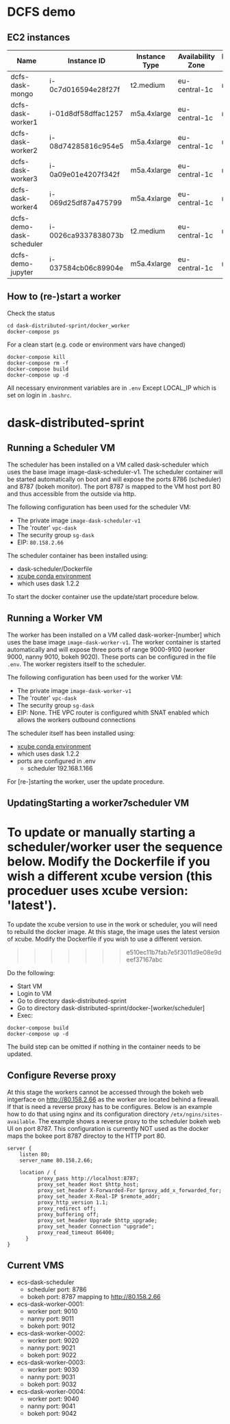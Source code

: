 # DCFS demo

## EC2 instances

| Name                     | Instance ID         | Instance Type | Availability Zone | Instance State | Status Checks     | Alarm Status | Public DNS (IPv4)                                    | IPv4 Public IP |
|--------------------------|---------------------|---------------|-------------------|----------------|-------------------|--------------|------------------------------------------------------|----------------|
| dcfs-dask-mongo          | i-0c7d016594e28f27f | t2.medium     | eu-central-1c     | running        | 2/2 checks passed | None         | ec2-3-120-53-215.eu-central-1.compute.amazonaws.com  | 3.120.53.215   |
| dcfs-dask-worker1        | i-01d8df58dffac1257 | m5a.4xlarge   | eu-central-1c     | running        | 2/2 checks passed | None         | ec2-3-122-99-186.eu-central-1.compute.amazonaws.com  | 3.122.99.186   |
| dcfs-dask-worker2        | i-08d74285816c954e5 | m5a.4xlarge   | eu-central-1c     | running        | 2/2 checks passed | None         | ec2-18-197-164-4.eu-central-1.compute.amazonaws.com  | 18.197.164.4   |
| dcfs-dask-worker3        | i-0a09e01e4207f342f | m5a.4xlarge   | eu-central-1c     | running        | 2/2 checks passed | None         | ec2-3-120-145-89.eu-central-1.compute.amazonaws.com  | 3.120.145.89   |
| dcfs-dask-worker4        | i-069d25df87a475799 | m5a.4xlarge   | eu-central-1c     | running        | 2/2 checks passed | None         | ec2-35-158-100-79.eu-central-1.compute.amazonaws.com | 35.158.100.79  |
| dcfs-demo-dask-scheduler | i-0026ca9337838073b | t2.medium     | eu-central-1c     | running        | 2/2 checks passed | None         | ec2-52-58-160-50.eu-central-1.compute.amazonaws.com  | 52.58.160.50   |
| dcfs-demo-jupyter        | i-037584cb06c89904e | m5a.4xlarge   | eu-central-1c     | running        | 2/2 checks passed | None         | ec2-3-123-65-163.eu-central-1.compute.amazonaws.com  | 3.123.65.163   |


## How to (re-)start a worker

Check the status

```
cd dask-distributed-sprint/docker_worker
docker-compose ps
```

For a clean start (e.g. code or environment vars have changed)

```
docker-compose kill
docker-compose rm -f
docker-compose build
docker-compose up -d
```

All necessary environment variables are in ```.env``` Except LOCAL_IP which is set on login in ```.bashrc```.


# dask-distributed-sprint

## Running a Scheduler VM

The scheduler has been installed on a VM called dask-scheduler which uses the base image image-dask-scheduler-v1. The 
scheduler container will be started automatically on boot and will expose the ports 8786 (scheduler) and 8787 
(bokeh monitor). The port 8787 is mapped to the VM host port 80 and thus accessible from the outside via http. 

The following configuration has been used for the scheduler VM:

- The private image ```image-dask-scheduler-v1```
- The 'router' ```vpc-dask```
- The security group ```sg-dask```
- EIP: ```80.158.2.66```

The scheduler container has been installed using:

- dask-scheduler/Dockerfile
- [xcube conda environment](https://github.com/dcs4cop/xcube)
- which uses dask 1.2.2


To start the docker container use the update/start procedure below.


## Running a Worker VM

The worker has been installed on a VM called dask-worker-[number] which uses the base image ```image-dask-worker-v1```. 
The worker container is started automatically and will expose three ports of range 9000-9100 (worker 9000, 
nanny 9010, bokeh 9020). These ports can be configured in the file ```.env```. The worker registers itself to the 
scheduler.   

The following configuration has been used for the worker VM:

- The private image ```image-dask-worker-v1```
- The 'router' ```vpc-dask```
- The security group ```sg-dask```
- EIP: None. THE VPC router is configured whith SNAT enabled which allows the workers outbound connections

The scheduler itself has been installed using:

- [xcube conda environment](https://github.com/dcs4cop/xcube)
- which uses dask 1.2.2
- ports are configured in .env 
  - scheduler 192.168.1.166

For [re-]starting the worker, user the update procedure.

## UpdatingStarting a worker7scheduler VM

To update or manually starting a scheduler/worker user the sequence below. 
Modify the Dockerfile if you wish a different xcube version (this proceduer uses xcube version: 'latest').
=======
To update the xcube version to use in the work or scheduler, you will need to rebuild the docker image. At this stage, the 
image uses the latest version of xcube. Modify the Dockerfile if you wish to use a different version.
>>>>>>> e510ec11b7fab7e5f3011d9e08e9deef37167abc

Do the following:

- Start VM
- Login to VM
- Go to directory dask-distributed-sprint
- Go to directory dask-distributed-sprint/docker-[worker/scheduler]
- Exec: 

```
docker-compose build
docker-compose up -d
```

The build step can be omitted if nothing in the container needs to be updated. 

## Configure Reverse proxy

At this stage the workers cannot be accessed through the bokeh web intgerface on http://80.158.2.66 as the 
worker are located behind a firewall. If that is need a reverse proxy has to be configures. Below is an
example how to do that using nginx and its configuration directory ```/etx/ngins/sites-available```. 
The example shows a reverse proxy to the scheduler bokeh web UI on port 8787. This configuration
is currently NOT used as the docker maps the bokee port 8787 directoy to the HTTP port 80.

```
server {
    listen 80;
    server_name 80.158.2.66;

    location / {
          proxy_pass http://localhost:8787;
          proxy_set_header Host $http_host;
          proxy_set_header X-Forwarded-For $proxy_add_x_forwarded_for;
          proxy_set_header X-Real-IP $remote_addr;
          proxy_http_version 1.1;
          proxy_redirect off;
          proxy_buffering off;
          proxy_set_header Upgrade $http_upgrade;
          proxy_set_header Connection "upgrade";
          proxy_read_timeout 86400;
      }
}
```

## Current VMS

- ecs-dask-scheduler
  - scheduler port: 8786
  - bokeh port: 8787 mapping to http://80.158.2.66
- ecs-dask-worker-0001:
  - worker port: 9010
  - nanny port: 9011
  - bokeh port: 9012
- ecs-dask-worker-0002:
  - worker port: 9020
  - nanny port: 9021
  - bokeh port: 9022
- ecs-dask-worker-0003:
  - worker port: 9030
  - nanny port: 9031
  - bokeh port: 9032
- ecs-dask-worker-0004:
  - worker port: 9040
  - nanny port: 9041
  - bokeh port: 9042


